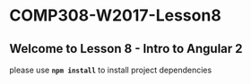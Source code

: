 # COMP308-W2017-Lesson8

## Welcome to Lesson 8 - Intro to Angular 2

please use **`npm install`** to install project dependencies
